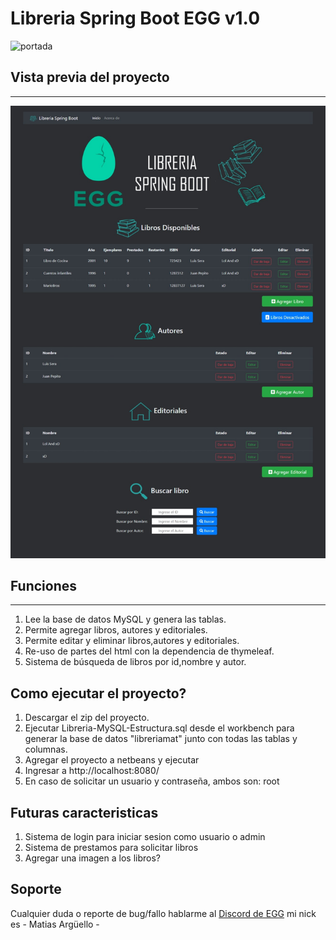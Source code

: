 # Libreria Spring Boot EGG v1.0

![portada](https://i.imgur.com/9696pmC.png)

## Vista previa del proyecto
-------

![preview](preview_jsjs.jpeg)


## Funciones
-------

1. Lee la base de datos MySQL y genera las tablas.
2. Permite agregar libros, autores y editoriales.
3. Permite editar y eliminar libros,autores y editoriales.
4. Re-uso de partes del html con la dependencia de thymeleaf.
5. Sistema de búsqueda de libros por id,nombre y autor.

## Como ejecutar el proyecto?

1. Descargar el zip del proyecto.
2. Ejecutar Libreria-MySQL-Estructura.sql desde el workbench para generar la base de datos "libreriamat" junto con todas las tablas y columnas.
3. Agregar el proyecto a netbeans y ejecutar
4. Ingresar a http://localhost:8080/
5. En caso de solicitar un usuario y contraseña, ambos son: root 

## Futuras caracteristicas

1. Sistema de login para iniciar sesion como usuario o admin
2. Sistema de prestamos para solicitar libros
3. Agregar una imagen a los libros?

## Soporte

Cualquier duda o reporte de bug/fallo hablarme al [Discord de EGG](https://discord.gg/x7YyZNAcnM) mi nick es - Matias Argüello -

